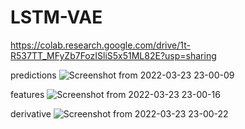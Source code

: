 # LSTM-VAE

https://colab.research.google.com/drive/1t-R537TT_MFyZb7FozISliS5x51ML82E?usp=sharing

predictions
![Screenshot from 2022-03-23 23-00-09](https://user-images.githubusercontent.com/36921178/159795689-04710dd7-fc94-46fa-85de-21ac234d4acf.png)


features 
![Screenshot from 2022-03-23 23-00-16](https://user-images.githubusercontent.com/36921178/159795711-ce3fde95-cc5a-48a8-888c-b6a8519bd61b.png)


derivative
![Screenshot from 2022-03-23 23-00-22](https://user-images.githubusercontent.com/36921178/159795745-f953eab9-b325-4c0d-a478-e5b5d38fd536.png)
